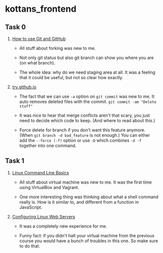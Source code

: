 # kottans_frontend

## Task 0

1. [How to use Git and GitHub](https://www.udacity.com/course/how-to-use-git-and-github--ud775)

   * All stuff about forking was new to me.

   * Not only git status but also git branch can show you where you are (on what branch).

   * The whole idea: why do we need staging area at all. It was a feeling that it could be useful, but not so clear how exactly.

2. [try.github.io](https://try.github.io/levels/1/challenges/1)

   * The fact that we can use `-a` option on `git commit` was new to me. It auto removes deleted files with the commit.
     `git commit -am "Delete stuff"`
     
   * It was nice to hear that merge conflicts aren't that scary, you just need to decide which code to keep. (And where to read about this.)
   
   * Force delete for branch if you don't want this feature anymore. (When `git branch -d bad_feature` is not enough.)
   You can either add the `--force (-f)` option or use `-D` which combines `-d -f` together into one command.
   
## Task 1

1. [Linux Command Line Basics](https://classroom.udacity.com/courses/ud595)

   * All stuff about virtual machine was new to me. It was the first time using VirtualBox and Vagrant. 
   
   * One more interesting thing was thinking about what a shell command really is. How is it similar to, and different from a function in JavaScript.

2. [Configuring Linux Web Servers](https://classroom.udacity.com/courses/ud299)

   * It was a completely new experience for me.

   * Funny fact: if you didn't halt your virtual machine from the previous course you would have a bunch of troubles in this one. So make sure to do that.
